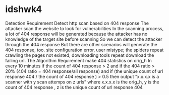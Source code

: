 # idshwk4
Detection Requirement
Detect http scan based on 404 response
The attacker scan the website to look for vulnerabilities
In the scanning process, a lot of 404 response will be generated because the attacker has no knowledge of the target site before scanning
So we can detect the attacker through the 404 response
But there are other scenarios will generate the 404 response, too.
site configuration error, user mistype;
the spiders repeat crawling the pages not existed;
downloading tools repeat download the failing url.
The Algorithm Requirement make
404 statistics on orig_h
In every 10 minutes
if the count of 404 response > 2
and if the 404 ratio > 20% (404 ratio = 404 response/all response)
and if (the unique count of url response 404 / the count of 404 response ) > 0.5
then output ”x.x.x.x is a scanner with y scan attemps on z urls”
where x.x.x.x is the orig_h, y is the count of 404 response , z is the unique count of url response 404
